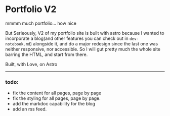 # Portfolio V2

mmmm much portfolio... how nice

But Serieously, V2 of my portfolio site is built with astro because I wanted to incorporate a blog(and other features you can check out in `dev-notebook.md`) alongside it, and do a major redesign since the last one was neither responsive, nor accessible. 
So I will gut pretty much the whole site barring the HTML, and start from there. 

Built, with Love, on Astro

---



### todo:
- fix the content for all pages, page by page 
- fix the styling for all pages, page by page. 
- add the markdoc capability for the blog
- add an rss feed. 

